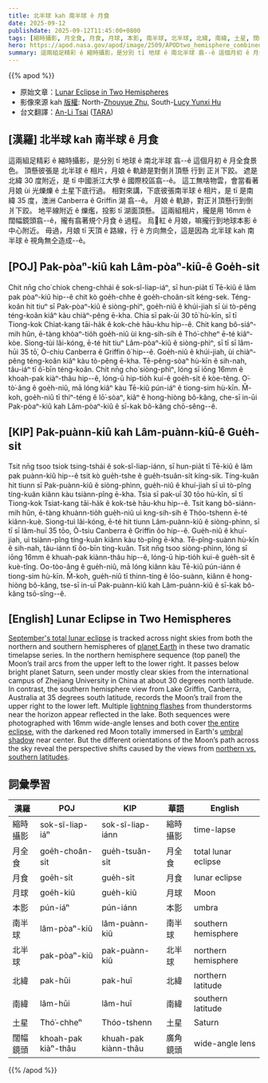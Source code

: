 ```yaml
---
title: 北半球 kah 南半球 ê 月食
date: 2025-09-12
publishdate: 2025-09-12T11:45:00+0800
tags: [縮時攝影, 月全食, 月食, 月球, 本影, 南半球, 北半球, 北緯, 南緯, 土星, 闊幅鏡頭]
hero: https://apod.nasa.gov/apod/image/2509/APODtwo_hemisphere_combined_no_text1065.jpg
summary: 這兩組足精彩 ê 縮時攝影，是分別 tī 地球 ê 南北半球 翕--ê 這個月初 ê 月全食景色。
---
```


{{% apod %}}

- 原始文章：[Lunar Eclipse in Two Hemispheres](https://apod.nasa.gov/apod/ap250912.html)
- 影像來源 kah [版權][Copyright]: North-[Zhouyue Zhu][Zhouyue_Zhu], South-[Lucy Yunxi Hu][Lucy_Yunxi_Hu]
- 台文翻譯：[An-Li Tsai][An-Li Tsai] ([TARA][TARA])


## [漢羅] 北半球 kah 南半球 ê 月食
這兩組足精彩 ê 縮時攝影，是分別 tī 地球 ê 南北半球 翕--ê 這個月初 ê 月全食景色。
頂懸彼張是 北半球 ê 相片，月娘 ê 軌跡是對倒爿頂懸 行到 正爿下跤。
遮是北緯 30 度附近，是 tī 中國浙江大學 ê 國際校區翕--ê。
這工無啥物雲，會當看著月娘 ùi 光爍爍 ê 土星下底行過。
相對來講，下底彼張南半球 ê 相片，是 tī 是南緯 35 度，澳洲 Canberra ê Griffin 湖 翕--ê。
月娘 ê 軌跡，對正爿頂懸行到倒爿下跤。
地平線附近 ê 爍爁，投影 tī 湖面頂懸。
這兩組相片，攏是用 16mm ê 闊幅鏡頭翕--ê，攏有翕著規个月食 ê 過程。
烏𪐞紅 ê 月娘，嘛攏行到地球本影 ê 中心附近。
毋過，月娘 tī 天頂 ê 路線，行 ê 方向無仝，這是因為 北半球 kah 南半球 ê 視角無仝造成--ê。

<!--
## [中文] 雙半球月食

這兩組引人入勝的縮時攝影系列，分別從地球南北半球的夜空中捕捉九月的月全食。
在北半球的序列（上圖）中，月亮的軌跡從左上方延伸至右下方。
從位於北緯30度左右的中國浙江大學國際校區，在晴朗的天空下，可以看到它從明亮的土星下方經過。
相較之下，從南緯35度的澳洲坎培拉格里芬湖拍攝的南半球景象，記錄了月亮從右上方延伸至左下方的軌跡。
地平線附近雷暴產生的多道閃電倒映在湖面上。
這兩組序列均以16毫米廣角鏡頭拍攝，涵蓋了整個月食過程，暗紅色的月亮完全沉浸在地球中心附近的本影中。
但月球在天空中運行路徑的不同方向揭示了北緯和南緯視角所引起的視角變化。

-->

## [POJ] Pak-pòaⁿ-kiû kah Lâm-pòaⁿ-kiû-ê Goe̍h-si̍t
Chit nn̄g cho͘ chiok cheng-chhái ê sok-sî-liap-iáⁿ, sī hun-pia̍t tī Tē-kiû ê lâm pak pòaⁿ-kiû hip--ê chit kò goe̍h-chhe ê goe̍h-choân-si̍t kéng-sek.
Téng-koân hit tiuⁿ sī Pak-pòaⁿ-kiû ê siòng-phìⁿ, goe̍h-niû ê khúi-jiah sī ùi tò-pêng téng-koân kiâⁿ kàu chiàⁿ-pêng ē-kha.
Chia sī pak-ūi 30 tō͘ hù-kīn, sī tī Tiong-kok Chiat-kang tāi-ha̍k ê kok-chè hāu-khu hip--ê.
Chit kang bô-siáⁿ-mih hûn, ē-tàng khòaⁿ-tio̍h goe̍h-niû ùi kng-sih-sih ê Thó͘-chheⁿ ē-té kiâⁿ-kòe.
Siong-tùi lâi-kóng, ē-té hit tiuⁿ Lâm-pòaⁿ-kiû ê siòng-phìⁿ, sī tī sī lâm-hūi 35 tō͘, Ò-chiu Canberra ê Griffin ô͘ hip--ê.
Goe̍h-niû ê khúi-jiah, ùi chiàⁿ-pêng téng-koân kiâⁿ kàu tò-pêng ē-kha.
Tē-pêng-sòaⁿ hù-kīn ê sih-nah, tâu-iáⁿ tī ô͘-bīn téng-koân.
Chit nn̄g cho͘ siòng-phìⁿ, lóng sī iōng 16mm ê khoah-pak kiàⁿ-thâu hip--ê, lóng-ū hip-tio̍h kui-ê goe̍h-si̍t ê kòe-têng.
O͘-tò͘-âng ê goe̍h-niû, mā lóng kiâⁿ kàu Tē-kiû pún-iáⁿ ê tiong-sim hù-kīn.
M̄-koh, goe̍h-niû tī thiⁿ-téng ê lō͘-sòaⁿ, kiâⁿ ê hong-hiòng bô-kâng, che-sī in-ūi Pak-pòaⁿ-kiû kah Lâm-pòaⁿ-kiû ê sī-kak bô-kâng chō-sêng--ê.

## [KIP] Pak-puànn-kiû kah Lâm-puànn-kiû-ê Gue̍h-si̍t
Tsit nn̄g tsoo tsiok tsing-tshái ê sok-sî-liap-iánn, sī hun-pia̍t tī Tē-kiû ê lâm pak puànn-kiû hip--ê tsit kò gue̍h-tshe ê gue̍h-tsuân-si̍t kíng-sik.
Tíng-kuân hit tiunn sī Pak-puànn-kiû ê siòng-phìnn, gue̍h-niû ê khuí-jiah sī uì tò-pîng tíng-kuân kiânn kàu tsiànn-pîng ē-kha.
Tsia sī pak-uī 30 tōo hù-kīn, sī tī Tiong-kok Tsiat-kang tāi-ha̍k ê kok-tsè hāu-khu hip--ê.
Tsit kang bô-siánn-mih hûn, ē-tàng khuànn-tio̍h gue̍h-niû uì kng-sih-sih ê Thóo-tshenn ē-té kiânn-kuè.
Siong-tuì lâi-kóng, ē-té hit tiunn Lâm-puànn-kiû ê siòng-phìnn, sī tī sī lâm-huī 35 tōo, Ò-tsiu Canberra ê Griffin ôo hip--ê.
Gue̍h-niû ê khuí-jiah, uì tsiànn-pîng tíng-kuân kiânn kàu tò-pîng ē-kha.
Tē-pîng-suànn hù-kīn ê sih-nah, tâu-iánn tī ôo-bīn tíng-kuân.
Tsit nn̄g tsoo siòng-phìnn, lóng sī iōng 16mm ê khuah-pak kiànn-thâu hip--ê, lóng-ū hip-tio̍h kui-ê gue̍h-si̍t ê kuè-tîng.
Oo-tòo-âng ê gue̍h-niû, mā lóng kiânn kàu Tē-kiû pún-iánn ê tiong-sim hù-kīn.
M̄-koh, gue̍h-niû tī thinn-tíng ê lōo-suànn, kiânn ê hong-hiòng bô-kâng, tse-sī in-uī Pak-puànn-kiû kah Lâm-puànn-kiû ê sī-kak bô-kâng tsō-sîng--ê.

## [English] Lunar Eclipse in Two Hemispheres

[September's total lunar eclipse][September_s_total_lunar_eclipse] is tracked across night skies from both the northern and southern hemispheres of [planet Earth][planet_Earth] in these two dramatic timelapse series.
In the northern hemisphere sequence (top panel) the Moon’s trail arcs from the upper left to the lower right.
It passes below bright planet Saturn, seen under mostly clear skies from the international campus of Zhejiang University in China at about 30 degrees north latitude.
In contrast, the southern hemisphere view from Lake Griffin, Canberra, Australia at 35 degrees south latitude, records the Moon’s trail from the upper right to the lower left.
Multiple [lightning flashes][lightning_flashes] from thunderstorms near the horizon appear reflected in the lake.
Both sequences were photographed with 16mm wide-angle lenses and both cover [the entire eclipse][the_entire_eclipse], with the darkened red Moon totally immersed in Earth's [umbral shadow][umbral_shadow] near center.
But the different orientations of the Moon’s path across the sky reveal the perspective shifts caused by the views from [northern vs. southern latitudes][northern_vs_southern_latitudes].


## 詞彙學習
|漢羅|POJ|KIP|華語|English|
|-|-|-|-|-|
| 縮時攝影 | sok-sî-liap-iáⁿ | sok-sî-liap-iánn | 縮時攝影 | time-lapse |
| 月全食 | goe̍h-choân-si̍t | gue̍h-tsuân-si̍t | 月全食 | total lunar eclipse |
| 月食 | goe̍h-si̍t | gue̍h-si̍t | 月食 | lunar eclipse |
| 月球 | goe̍h-kiû | gue̍h-kiû | 月球 | Moon |
| 本影 | pún-iáⁿ | pún-iánn | 本影 | umbra |
| 南半球 | lâm-pòaⁿ-kiû | lâm-puànn-kiû | 南半球 | southern hemisphere |
| 北半球 | pak-pòaⁿ-kiû | pak-puànn-kiû | 北半球 | northern hemisphere |
| 北緯 | pak-hūi | pak-huī | 北緯 | northern latitude |
| 南緯 | lâm-hūi | lâm-huī | 南緯 | southern latitude |
| 土星 | Thó͘-chheⁿ | Thóo-tshenn | 土星 | Saturn |
| 闊幅鏡頭 | khoah-pak kiàⁿ-thâu | khuah-pak kiànn-thâu | 廣角鏡頭 | wide-angle lens |


{{% /apod %}}

[An-Li Tsai]: mailto:thianbun.taigi@gmail.com
[TARA]: https://tara.tw

[Copyright]: https://apod.nasa.gov/apod/fap/lib/about_apod.html#srapply
[License3]: https://creativecommons.org/licenses/by-nc-nd/3.0/
[License2]:https://creativecommons.org/licenses/by-nc-nd/2.0/
[NASA]:https://www.nasa.gov/

[September_s_total_lunar_eclipse]:https://earthsky.org/astronomy-essentials/total-lunar-eclipse-september-7-2025/
[planet_Earth]:https://science.nasa.gov/earth/
[lightning_flashes]:https://apod.nasa.gov/apod/ap250727.html
[the_entire_eclipse]:https://science.nasa.gov/moon/eclipses/
[umbral_shadow]:https://apod.nasa.gov/apod/ap250911.html
[northern_vs_southern_latitudes]:https://apod.nasa.gov/apod/ap100115.html
[one_mile_star_trails]:https://apod.nasa.gov/apod/ap250913.html

[Zhouyue_Zhu]:https://www.fantasticjoe.com
[Lucy_Yunxi_Hu]:https://www.astrolucyhu.com/about-lucy
[Copyright]:lib/about_apod.html#srapply
